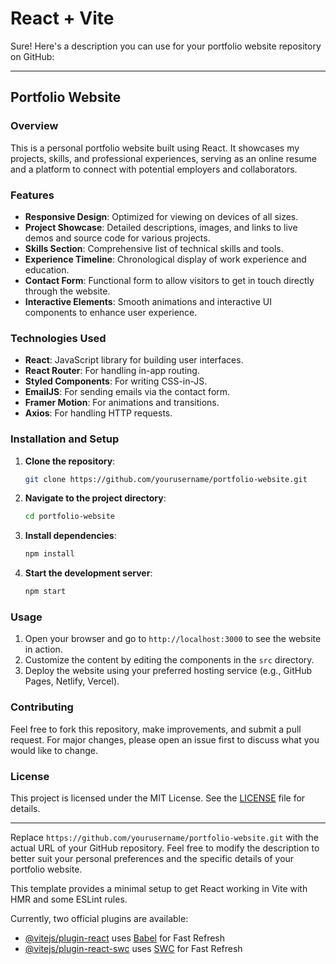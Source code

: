 # React + Vite

Sure! Here's a description you can use for your portfolio website repository on GitHub:

---

## Portfolio Website

### Overview
This is a personal portfolio website built using React. It showcases my projects, skills, and professional experiences, serving as an online resume and a platform to connect with potential employers and collaborators.

### Features
- **Responsive Design**: Optimized for viewing on devices of all sizes.
- **Project Showcase**: Detailed descriptions, images, and links to live demos and source code for various projects.
- **Skills Section**: Comprehensive list of technical skills and tools.
- **Experience Timeline**: Chronological display of work experience and education.
- **Contact Form**: Functional form to allow visitors to get in touch directly through the website.
- **Interactive Elements**: Smooth animations and interactive UI components to enhance user experience.

### Technologies Used
- **React**: JavaScript library for building user interfaces.
- **React Router**: For handling in-app routing.
- **Styled Components**: For writing CSS-in-JS.
- **EmailJS**: For sending emails via the contact form.
- **Framer Motion**: For animations and transitions.
- **Axios**: For handling HTTP requests.

### Installation and Setup
1. **Clone the repository**:
    ```sh
    git clone https://github.com/yourusername/portfolio-website.git
    ```
2. **Navigate to the project directory**:
    ```sh
    cd portfolio-website
    ```
3. **Install dependencies**:
    ```sh
    npm install
    ```
4. **Start the development server**:
    ```sh
    npm start
    ```

### Usage
1. Open your browser and go to `http://localhost:3000` to see the website in action.
2. Customize the content by editing the components in the `src` directory.
3. Deploy the website using your preferred hosting service (e.g., GitHub Pages, Netlify, Vercel).

### Contributing
Feel free to fork this repository, make improvements, and submit a pull request. For major changes, please open an issue first to discuss what you would like to change.

### License
This project is licensed under the MIT License. See the [LICENSE](LICENSE) file for details.

---

Replace `https://github.com/yourusername/portfolio-website.git` with the actual URL of your GitHub repository. Feel free to modify the description to better suit your personal preferences and the specific details of your portfolio website.


This template provides a minimal setup to get React working in Vite with HMR and some ESLint rules.

Currently, two official plugins are available:

- [@vitejs/plugin-react](https://github.com/vitejs/vite-plugin-react/blob/main/packages/plugin-react/README.md) uses [Babel](https://babeljs.io/) for Fast Refresh
- [@vitejs/plugin-react-swc](https://github.com/vitejs/vite-plugin-react-swc) uses [SWC](https://swc.rs/) for Fast Refresh

